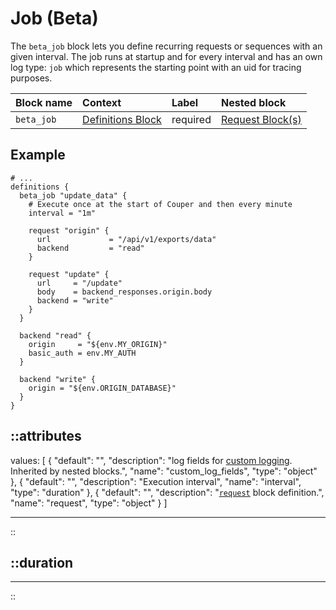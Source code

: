 # Job (Beta)

The `beta_job` block lets you define recurring requests or sequences with an given interval. The job runs at startup
and for every interval and has an own log type: `job` which represents the starting point with an uid for tracing
purposes.

| Block name | Context                          | Label            | Nested block                |
|:-----------|:---------------------------------|:-----------------|:----------------------------|
| `beta_job` | [Definitions Block](/configuration/block/definitions) | required         | [Request Block(s)](/configuration/block/request) |

## Example

```hcl
# ...
definitions {
  beta_job "update_data" {
    # Execute once at the start of Couper and then every minute
    interval = "1m"

    request "origin" {
      url             = "/api/v1/exports/data"
      backend         = "read"
    }

    request "update" {
      url     = "/update"
      body    = backend_responses.origin.body
      backend = "write"
    }
  }

  backend "read" {
    origin     = "${env.MY_ORIGIN}"
    basic_auth = env.MY_AUTH
  }

  backend "write" {
    origin = "${env.ORIGIN_DATABASE}"
  }
}
```


::attributes
---
values: [
  {
    "default": "",
    "description": "log fields for [custom logging](/observation/logging#custom-logging). Inherited by nested blocks.",
    "name": "custom_log_fields",
    "type": "object"
  },
  {
    "default": "",
    "description": "Execution interval",
    "name": "interval",
    "type": "duration"
  },
  {
    "default": "",
    "description": "[`request`](request) block definition.",
    "name": "request",
    "type": "object"
  }
]

---
::

::duration
---
---
::
